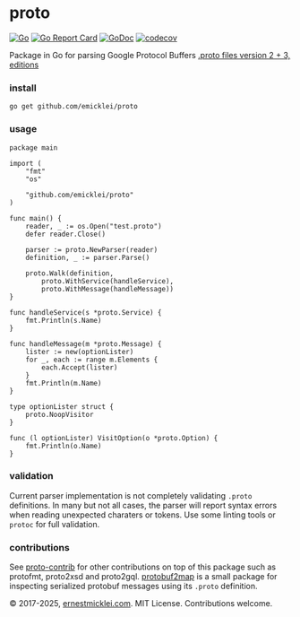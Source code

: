 # proto

[![Go](https://github.com/emicklei/proto/actions/workflows/go.yml/badge.svg)](https://github.com/emicklei/proto/actions/workflows/go.yml)
[![Go Report Card](https://goreportcard.com/badge/github.com/emicklei/proto)](https://goreportcard.com/report/github.com/emicklei/proto)
[![GoDoc](https://pkg.go.dev/badge/github.com/emicklei/proto)](https://pkg.go.dev/github.com/emicklei/proto)
[![codecov](https://codecov.io/gh/emicklei/proto/branch/master/graph/badge.svg)](https://codecov.io/gh/emicklei/proto)

Package in Go for parsing Google Protocol Buffers [.proto files version 2 + 3, editions](https://developers.google.com/protocol-buffers/docs/reference/proto3-spec)

### install

    go get github.com/emicklei/proto

### usage

	package main

	import (
		"fmt"
		"os"

		"github.com/emicklei/proto"
	)

	func main() {
		reader, _ := os.Open("test.proto")
		defer reader.Close()

		parser := proto.NewParser(reader)
		definition, _ := parser.Parse()

		proto.Walk(definition,
			proto.WithService(handleService),
			proto.WithMessage(handleMessage))
	}

	func handleService(s *proto.Service) {
		fmt.Println(s.Name)
	}

	func handleMessage(m *proto.Message) {
		lister := new(optionLister)
		for _, each := range m.Elements {
			each.Accept(lister)
		}
		fmt.Println(m.Name)
	}

	type optionLister struct {
		proto.NoopVisitor
	}

	func (l optionLister) VisitOption(o *proto.Option) {
		fmt.Println(o.Name)
	}

### validation

Current parser implementation is not completely validating `.proto` definitions.
In many but not all cases, the parser will report syntax errors when reading unexpected charaters or tokens.
Use some linting tools or `protoc` for full validation.

### contributions

See [proto-contrib](https://github.com/emicklei/proto-contrib) for other contributions on top of this package such as protofmt, proto2xsd and proto2gql.
[protobuf2map](https://github.com/emicklei/protobuf2map) is a small package for inspecting serialized protobuf messages using its `.proto` definition.

© 2017-2025, [ernestmicklei.com](http://ernestmicklei.com).  MIT License. Contributions welcome.
